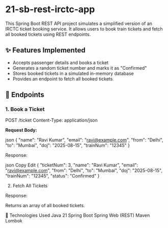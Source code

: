 # 21-sb-rest-irctc-app

This Spring Boot REST API project simulates a simplified version of an IRCTC ticket booking service. It allows users to book train tickets and fetch all booked tickets using REST endpoints.

## ✨ Features Implemented

- Accepts passenger details and books a ticket
- Generates a random ticket number and marks it as "Confirmed"
- Stores booked tickets in a simulated in-memory database
- Provides an endpoint to fetch all booked tickets

## 🧩 Endpoints

### 1. Book a Ticket

POST /ticket
Content-Type: application/json


**Request Body:**

json
{
  "name": "Ravi Kumar",
  "email": "ravi@example.com",
  "from": "Delhi",
  "to": "Mumbai",
  "doj": "2025-08-15",
  "trainNum": "12345"
}

Response:

json
Copy
Edit
{
  "ticketNum": 3,
  "name": "Ravi Kumar",
  "email": "ravi@example.com",
  "from": "Delhi",
  "to": "Mumbai",
  "doj": "2025-08-15",
  "trainNum": "12345",
  "status": "Confirmed"
}


2. Fetch All Tickets

Response:

Returns an array of all booked tickets.

🧠 Technologies Used
Java 21
Spring Boot
Spring Web (REST)
Maven
Lombok

